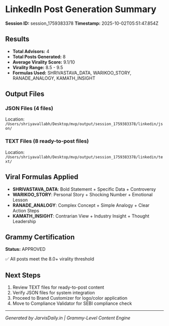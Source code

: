 # LinkedIn Post Generation Summary

**Session ID:** session_1759383378
**Timestamp:** 2025-10-02T05:51:47.854Z

## Results

- **Total Advisors:** 4
- **Total Posts Generated:** 8
- **Average Virality Score:** 9.1/10
- **Virality Range:** 8.5 - 9.5
- **Formulas Used:** SHRIVASTAVA_DATA, WARIKOO_STORY, RANADE_ANALOGY, KAMATH_INSIGHT

## Output Files

### JSON Files (4 files)
Location: `/Users/shriyavallabh/Desktop/mvp/output/session_1759383378/linkedin/json/`

### TEXT Files (8 ready-to-post files)
Location: `/Users/shriyavallabh/Desktop/mvp/output/session_1759383378/linkedin/text/`

## Viral Formulas Applied

- **SHRIVASTAVA_DATA**: Bold Statement + Specific Data + Controversy
- **WARIKOO_STORY**: Personal Story + Shocking Number + Emotional Lesson
- **RANADE_ANALOGY**: Complex Concept + Simple Analogy + Clear Action Steps
- **KAMATH_INSIGHT**: Contrarian View + Industry Insight + Thought Leadership

## Grammy Certification

**Status:** APPROVED

✅ All posts meet the 8.0+ virality threshold

## Next Steps

1. Review TEXT files for ready-to-post content
2. Verify JSON files for system integration
3. Proceed to Brand Customizer for logo/color application
4. Move to Compliance Validator for SEBI compliance check

---

*Generated by JarvisDaily.in | Grammy-Level Content Engine*
